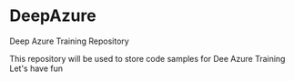 # DeepAzure
Deep Azure Training Repository

This repository will be used to store code samples for Dee Azure Training
Let's have fun
